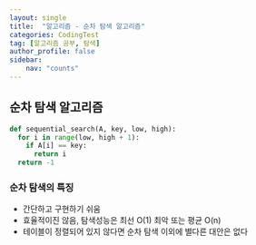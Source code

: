 ```yaml
---
layout: single
title:  "알고리즘 - 순차 탐색 알고리즘"
categories: CodingTest
tag: [알고리즘 공부, 탐색]
author_profile: false
sidebar: 
    nav: "counts"
---
```


## 순차 탐색 알고리즘

```python
def sequential_search(A, key, low, high):
  for i in range(low, high + 1):
    if A[i] == key:
      return i
  return -1
```

### 순차 탐색의 특징
- 간단하고 구현하기 쉬움
- 효율적이진 않음, 탐색성능은 최선 O(1) 최악 또는 평균 O(n)
- 테이블이 정렬되어 있지 않다면 순차 탐색 이외에 별다른 대안은 없다

